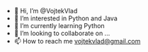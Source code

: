 - 👋 Hi, I’m @VojtekVlad
- 👀 I’m interested in Python and Java
- 🌱 I’m currently learning Python
- 💞️ I’m looking to collaborate on ...
- 📫 How to reach me vojtekvlad@gmail.com

<!---
VojtekVlad/VojtekVlad is a ✨ special ✨ repository because its `README.md` (this file) appears on your GitHub profile.
You can click the Preview link to take a look at your changes.
--->

